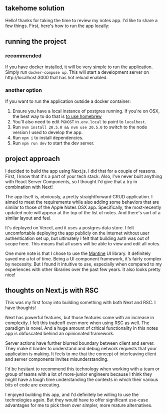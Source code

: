 ## takehome solution

Hello! thanks for taking the time to review my notes app. I'd like to share a few things. First, here's how to run
the app locally:

## running the project
### recommended
If you have docker installed, it will be very simple to run the application.
Simply run `docker-compose up`. This will start a development server on http://localhost:3000 
that has hot reload enabled.

### another option
If you want to run the application outside a docker container:

1. Ensure you have a local instance of postgres running. If you're on OSX, the best way to do that is [to use homebrew](https://wiki.postgresql.org/wiki/Homebrew)
1. You'll also need to edit `PGHOST` in`.env.local` to point to `localhost`.
1. Run `nvm install 20.5.0 && nvm use 20.5.0` to switch to the node version I used to develop the app. 
1. Run `npm i` to install dependencies.
1. Run `npm run dev` to start the dev server.

## project approach
I decided to build the app using Next.js. I did that for a couple of reasons. First, I know that it's a part of your
tech stack. Also, I've never built anything with React Server Components, so I thought I'd give that a
try in combination with Next!

The app itself is, obviously, a pretty straightforward CRUD application. I aimed to meet the requirements
while also adding some behaviors that are similar to those of the Apple Notes OSX app. Specifically,
the most-recently updated note will appear at the top of the list of notes. And there's sort of a similar layout and feel.

It's deployed on Vercel, and it uses a postgres data store. I felt uncomfortable deploying the app publicly
on the internet without user authentication set up, but ultimately I felt that building auth was out
of scope here. This means that all users will be able to view and edit all notes.

One more note is that I chose to use the [Mantine](https://mantine.dev/) UI library. It definitely saved me a lot of 
time. Being a UI component framework, it's fairly complex by necessity. But I found it intuitive to use, especially 
when compared to my experiences with other libraries over the past few years. It also looks pretty nice!

## thoughts on Next.js with RSC
This was my first foray into building something with both Next and RSC. I have thoughts!

Next has powerful features, but those features come with an increase in complexity. I felt this tradeoff even
more when using RSC as well. The paradigm is novel. And a huge amount of critical functionality in 
this notes app is obfuscated behind an opinionated framework. 

Server actions have further blurred boundary between client and server. They make it harder to understand and
debug network requests that your application is making. It feels to me that the concept of interleaving 
client and server components invites misunderstanding.  

I'd be hesitant to recommend this technology when working with a team or group of teams with a lot of more-junior 
engineers because I think they might have a tough time understanding the contexts in which their various bits of 
code are executing.

I enjoyed building this app, and I'd definitely be willing to use the technologies again. But they would have to offer
significant use-case advantages for me to pick them over simpler, more mature alternatives.

